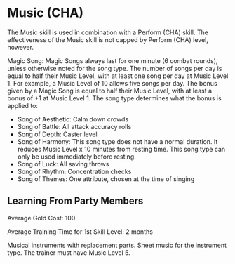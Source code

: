 # Music (CHA)

The Music skill is used in combination with a Perform (CHA) skill. The effectiveness of the Music skill is not capped by Perform (CHA) level, however.

Magic Song: Magic Songs always last for one minute (6 combat rounds), unless otherwise noted for the song type. The number of songs per day is equal to half their Music Level, with at least one song per day at Music Level 1. For example, a Music Level of 10 allows five songs per day. The bonus given by a Magic Song is equal to half their Music Level, with at least a bonus of +1 at Music Level 1. The song type determines what the bonus is applied to:

- Song of Aesthetic: Calm down crowds
- Song of Battle: All attack accuracy rolls
- Song of Depth: Caster level
- Song of Harmony: This song type does not have a normal duration. It reduces Music Level x 10 minutes from resting time. This song type can only be used immediately before resting.
- Song of Luck: All saving throws
- Song of Rhythm: Concentration checks
- Song of Themes: One attribute, chosen at the time of singing

## Learning From Party Members

Average Gold Cost: 100

Average Training Time for 1st Skill Level: 2 months

Musical instruments with replacement parts. Sheet music for the instrument type. The trainer must have Music Level 5.
